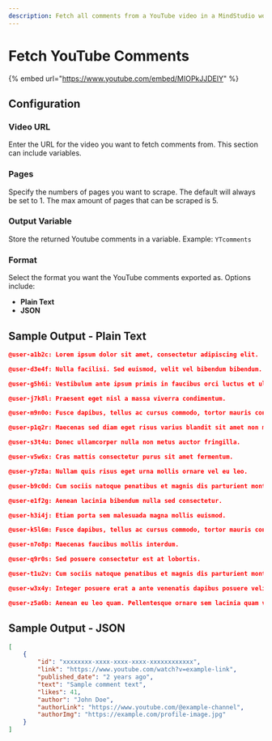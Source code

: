 ```yaml
---
description: Fetch all comments from a YouTube video in a MindStudio workflow
---
```


# Fetch YouTube Comments

{% embed url="https://www.youtube.com/embed/MIOPkJJDElY" %}

## Configuration&#x20;

### Video URL

Enter the URL for the video you want to fetch comments from. This section can include variables.&#x20;

### Pages

Specify the numbers of pages you want to scrape. The default will always be set to 1. The max amount of pages that can be scraped is 5.

### Output Variable

Store the returned Youtube comments in a variable. Example: `YTcomments`

### Format&#x20;

Select the format you want the YouTube comments exported as. Options include:

* **Plain Text**&#x20;
* **JSON**&#x20;

## Sample Output - Plain Text

```json
@user-a1b2c: Lorem ipsum dolor sit amet, consectetur adipiscing elit.

@user-d3e4f: Nulla facilisi. Sed euismod, velit vel bibendum bibendum.

@user-g5h6i: Vestibulum ante ipsum primis in faucibus orci luctus et ultrices posuere cubilia curae.

@user-j7k8l: Praesent eget nisl a massa viverra condimentum.

@user-m9n0o: Fusce dapibus, tellus ac cursus commodo, tortor mauris condimentum nibh.

@user-p1q2r: Maecenas sed diam eget risus varius blandit sit amet non magna.

@user-s3t4u: Donec ullamcorper nulla non metus auctor fringilla.

@user-v5w6x: Cras mattis consectetur purus sit amet fermentum.

@user-y7z8a: Nullam quis risus eget urna mollis ornare vel eu leo.

@user-b9c0d: Cum sociis natoque penatibus et magnis dis parturient montes.

@user-e1f2g: Aenean lacinia bibendum nulla sed consectetur.

@user-h3i4j: Etiam porta sem malesuada magna mollis euismod.

@user-k5l6m: Fusce dapibus, tellus ac cursus commodo, tortor mauris condimentum nibh.

@user-n7o8p: Maecenas faucibus mollis interdum.

@user-q9r0s: Sed posuere consectetur est at lobortis.

@user-t1u2v: Cum sociis natoque penatibus et magnis dis parturient montes.

@user-w3x4y: Integer posuere erat a ante venenatis dapibus posuere velit aliquet.

@user-z5a6b: Aenean eu leo quam. Pellentesque ornare sem lacinia quam venenatis vestibulum.
```

## Sample Output - JSON

```json
[
    {
        "id": "xxxxxxxx-xxxx-xxxx-xxxx-xxxxxxxxxxxx",
        "link": "https://www.youtube.com/watch?v=example-link",
        "published_date": "2 years ago",
        "text": "Sample comment text",
        "likes": 41,
        "author": "John Doe",
        "authorLink": "https://www.youtube.com/@example-channel",
        "authorImg": "https://example.com/profile-image.jpg"
    }
]
```
